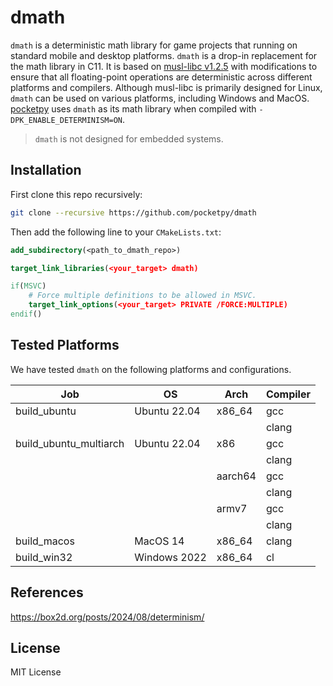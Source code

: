 # dmath

`dmath` is a deterministic math library for game projects that running on standard mobile and desktop platforms. `dmath` is a drop-in replacement for the math library in C11. It is based on [musl-libc v1.2.5](https://musl.libc.org/) with modifications to ensure that all floating-point operations are deterministic across different platforms and compilers. Although musl-libc is primarily designed for Linux, `dmath` can be used on various platforms, including Windows and MacOS. [pocketpy](https://github.com/pocketpy/pocketpy) uses `dmath` as its math library when compiled with `-DPK_ENABLE_DETERMINISM=ON`.

> `dmath` is not designed for embedded systems.

## Installation

First clone this repo recursively:

```bash
git clone --recursive https://github.com/pocketpy/dmath
```

Then add the following line to your `CMakeLists.txt`:

```cmake
add_subdirectory(<path_to_dmath_repo>)

target_link_libraries(<your_target> dmath)

if(MSVC)
    # Force multiple definitions to be allowed in MSVC.
    target_link_options(<your_target> PRIVATE /FORCE:MULTIPLE)
endif()
```

## Tested Platforms

We have tested `dmath` on the following platforms and configurations.

| Job                    | OS           | Arch    | Compiler |
| ---------------------- | ------------ | ------- | -------- |
| build_ubuntu           | Ubuntu 22.04 | x86_64  | gcc      |
|                        |              |         | clang    |
| build_ubuntu_multiarch | Ubuntu 22.04 | x86     | gcc      |
|                        |              |         | clang    |
|                        |              | aarch64 | gcc      |
|                        |              |         | clang    |
|                        |              | armv7   | gcc      |
|                        |              |         | clang    |
| build_macos            | MacOS 14     | x86_64  | clang    |
| build_win32            | Windows 2022 | x86_64  | cl       |

## References

https://box2d.org/posts/2024/08/determinism/

## License

MIT License